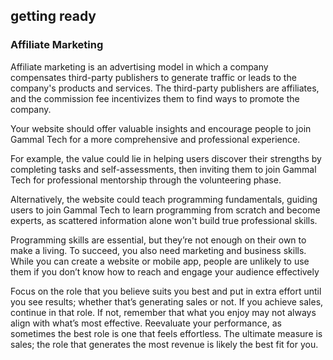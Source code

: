 ## getting ready

### Affiliate Marketing

Affiliate marketing is an advertising model in which a company compensates third-party publishers to generate traffic or leads to the company's products and services. The third-party publishers are affiliates, and the commission fee incentivizes them to find ways to promote the company.


Your website should offer valuable insights and encourage people to join Gammal Tech for a more comprehensive and professional experience.

For example, the value could lie in helping users discover their strengths by completing tasks and self-assessments, then inviting them to join Gammal Tech for professional mentorship through the volunteering phase.

Alternatively, the website could teach programming fundamentals, guiding users to join Gammal Tech to learn programming from scratch and become experts, as scattered information alone won't build true professional skills.

Programming skills are essential, but they’re not enough on their own to make a living. To succeed, you also need marketing and business skills. While you can create a website or mobile app, people are unlikely to use them if you don’t know how to reach and engage your audience effectively

Focus on the role that you believe suits you best and put in extra effort until you see results; whether that’s generating sales or not. If you achieve sales, continue in that role. If not, remember that what you enjoy may not always align with what’s most effective. Reevaluate your performance, as sometimes the best role is one that feels effortless. The ultimate measure is sales; the role that generates the most revenue is likely the best fit for you.
